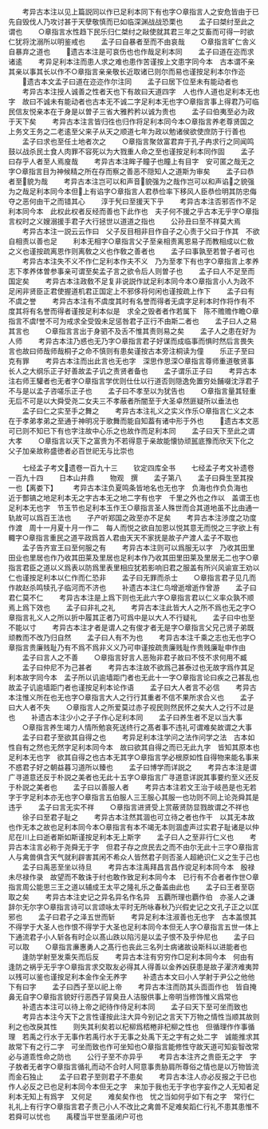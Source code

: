 <!-- { "loadSidebar": true } -->
　　考异古本注以见上篇説同以作已足利本同下有也字○章指言人之安危皆由于已先自毁伐人乃攻讨甚于天孽敬慎而已如临深渊战战恐栗也
　　孟子曰桀纣至此之谓也
　　○章指言水性趋下民乐归仁桀纣之敺使就其君三年之艾畜而可得一时欲仁犹将沈溺所以明鉴戒也
　　孟子曰自暴者至而不由哀哉
　　○章指言旷仁舎义自暴弃之道也
　　遗古本注是可哀伤也也作哉足利本同
　　孟子曰道在迩而求诸逺
　　考异足利本注而患人求之难也患作苦谨按上文患字同今本　古本谓不亲其亲以事其长以作不○章指言亲亲敬长近取诸已则尔而易也谨按足利本尔作迩
　　遗古本文孟子曰道在迩迩作尔注同
　　孟子曰居下位至未有能动者也
　　考异古本注授人诚善之性者天也下有故曰天道四字　人也作人道也足利本无也字　故曰不诚未有能动者也古本无不诚二字足利本无也字○章指言事上得君乃可临民信友悦亲本在于身是以曽子三省大雅矜矜以诚为贵也
　　孟子曰伯夷至必为政于天下矣
　　考异古本注言皆归徃也归作将足利本同今本○章指言养老尊贤国之上务文王务之二老逺至父来子从天之顺道七年为政以勉诸侯欲使庶防于行善也
　　孟子曰求也至任土地者次之
　　○章指言聚敛富君弃于孔子冉求行之同闻鸣鼓以战杀民土食人肉罪不容死以为大戮重人命之至也谨按足利本同作固
　　孟子曰存乎人者至人焉廋哉
　　考异古本注眸子瞳子也瞳上有目字　安可匿之哉无之字○章指言目为神候精之所在存而察之善恶不隠知人之道斯为审矣
　　孟子曰恭者至貌为哉
　　考异古本注岂可以和声音貌强为之哉作岂可以和声谄之貌强为之哉足利本同今本但上有谄字○章指言人君恭俭率下移风人臣恭俭明其防忠侮夺之恶何由干之而错其心
　　淳于髠曰至援天下乎
　　考异古本注否邪否作不足利本同今本　此权此权者反经而善也下此作也　夫子何不援之乎古本无乎字○章指言权时之义嫂溺援手君子大行拯世以道道之指也
　　公孙丑曰至不祥莫大焉
　　考异古本注一説云云作曰　父子反目相非目作自子之心责于父曰于作其　不欲自相责以善也足
　　利本无相字○章指言父子至亲相责离恩易子而教相成以仁敎之义也谨按疏离恩作则离敎之义也作敎之善者也
　　孟子曰事孰至若曽子者可也
　　考异古本注失不义不作仁足利本作夫不义　乃为至孝下有也字○章指言上孝养志下孝养体曽参事亲可谓至矣孟子言之欲令后人则曽子也
　　孟子曰人不足至而国定矣
　　考异古本注政敎不足复非说説作訧足利本同今本○章指言小人为政不足闲非贤臣正君使握道机君正国定上不邪侈将何闲也谨按疏上作下
　　孟子曰有不虞之誉
　　考异古本注有不虞度其时有名誉而得者无虞字足利本时作将作有不度其将有名誉而得者谨按足利本似是　求全之毁者者作若属下　陈不赡赡作瞻○章指言不虞誉不可为戒求全受毁未足惩咎君子正行不由斯二者也
　　孟子曰人之易其言也
　　○章指言言出于身驷不及舌不惟其责则易之矣
　　孟子人之患在好为人师
　　考异古本注乃惑也无乃字○章指言君子好谋而成临事而惧时然后言畏失言也故曰师哉师哉桐子之命不慎则有患矣谨按古本旁注桐读为僮
　　乐正子至曰克有罪
　　考异古本注而出此言也无也字　深思作思深○章指言尊师重道敬贤事长人之大纲乐正子好善故孟子讥之责贤者备也
　　孟子谓乐正子曰
　　考异古本注右师王驩者也无者字○章指言学优则仕仕以行道否则隠逸免置穷处餔啜沈浮君子不与是以孟子咨嗟乐正子也
　　孟子曰不孝至以为犹告也
　　○章指言量其轻重无后不可是以大舜受尧二女夫三不孝蔽者所闇至于大圣卓然匪疑所以垂法也
　　孟子曰仁之实至手之舞之
　　考异古本注礼义之实义作乐○章指言仁义之本在于孝弟孝弟之至通于神明况于歌舞而能自知葢有诸中形于外也
　　遗古本文恶可已则不知已下有也字注故中心乐之也故作而足利本同
　　孟子曰天下至此之谓大孝
　　○章指言以天下之富贵为不若得意于亲故能懐协顽嚚底豫而欣天下化之父子加亲故称盛徳者必百世祀无与比崇也






　　七经孟子考文遗卷一百九十三
　　钦定四库全书
　　七经孟子考文补遗卷一百九十四
　　日本山井鼎
　　物观　撰
　　孟子第八
　　孟子曰舜生至其揆一也【离娄下】
　　考异古本注负夏鸣条皆地名也无也字　负海也作负负海也　近于酆镐之地足利本无之字古本无之地二字有也字　千里之外也之作以　盖谓王也足利本无也字　节玉节也足利本玉作王○章指言圣人殊世而合其道地虽不比由通一轨故可以爲百王法也
　　子产听郑国之政至亦不足矣
　　考异古本注渉度之功度作渡　周十一月夏十月一作二　每人而悦之欲自加恩以悦其意无而悦之三字欲上有輙字○章指言重民之道平政爲首人君由天天不家抚是故子产渡人孟子不取也
　　孟子告齐宣王曰至何服之有
　　考异古本注则可以爲服无以字　乃收其田里田业也里居也作乃收其田莱及里居也足利本作乃收其田里田莱及里居无二也字○章指言君臣之道以义爲表以防爲里表里相应犹若影响旧君之服盖有所兴风谕宣王劝以仁也谨按足利本以仁作而仁恐非
　　孟子曰无罪而杀士
　　○章指言君子见几而作故赵杀鸣犊孔子临河而不济也
　　补遗古本注仁鸟增逝增逝作曾游
　　孟子曰君仁莫不仁
　　考异古本注是上爲下则也无此六字○章指言君以仁义率众孰不顺焉上爲下效也
　　孟子曰非礼之礼
　　考异古本注此皆大人之所不爲也无之字○章指言礼义人之所以折中履其正者乃可爲中是以大人不行疑礼
　　孟子曰中也至不能以寸
　　考异古本注才者是谓人之有俊才者无是字○章指言父兄己贤子弟既顽教而不改乃归自然
　　孟子曰人有不为也
　　考异古本注千乘之志也无也字○章指言贵廉贱耻乃有不爲不爲非义义乃可申谨按疏贵廉贱耻作贵贱廉耻申作由
　　孟子曰言人之不善
　　○章指言好言人恶殆非君子故曰不忮不求何用不臧
　　孟子曰仲尼不为己甚者
　　考异古本注故不欲爲己甚泰过也无故字爲作其足利本故字同今本　孟子所以讥逾墙距门者也无此十一字○章指言论曰疾之己甚乱也故孟子讥逾墙距门者也谨按足利本论作语
　　孟子曰大人者言不必信
　　考异古本注惟义所在也无也字○章指言大人之行行其重者不信不果所求合义也
　　孟子曰大人者不失
　　○章指言人之所爱莫过赤子视民则然民怀之矣大人之行不过是也
　　补遗古本注少小之子子作心足利本同
　　孟子曰养生者不足以当大事
　　○章指言养生竭力人情所勉哀死送终行之髙者事不违礼可谓难矣故谓之大事
　　孟子曰君子至欲其自得之也
　　考异足利本注学问之法作问学之法　古本如性自有之然也无然字足利本同今本　故曰欲其自得之而已无此九字　皆知其原本也足利本无也字　欲其自得之也古本无其字○章指言学必根原如性自得物来能名事来不惑君子好之朝益暮习道所以臻也
　　孟子曰博学而详説之
　　考异古本注是谓广寻道意还反于朴説之美者也无此十五字○章指言广寻道意详説其事要约至义还反于朴説之美者也
　　孟子曰以善服人者
　　考异古本注若文王治于岐邑是也无若字于字足利本亦无也字○章指言五伯服人三王服心其服一也功则不同上论尧舜其是违乎
　　孟子曰言无实不祥
　　○章指言进贤受上赏蔽贤防显戮故谓之不祥也
　　徐子曰至君子耻之
　　考异古本注然其涸也可立待之者也作干　以其无本故也作无本之故也足利本同今本○章指言有本不竭无本则涸虚声过实君子耻诸是以仲尼在川上曰逝者斯如斯谨按足利本无上斯字
　　孟子曰人之至非行仁义也
　　考异古本注言必称于尧舜无于字　但君子存之庶民去之而不由尔无此十三字○章指言人与禽兽俱含天气就利辟害其闲不希众人皆然君子则否圣人超絶识仁义之生于己也
　　孟子曰禹恶至坐以待旦
　　考异古本注禹拜昌言昌作谠足利本同今本　殷禄未尽禄作录　故望而不敢诛于纣也敢作致足利本同今本　已行有不合者者作世○章指言周公能思三王之道以辅成王太平之隆礼乐之备盖由此也
　　孟子曰王者至窃取之矣
　　考异古本注史记之异名异名作名异　五覇所理也覇作伯　亦圣人之谦辞尔无尔字○章指言诗可以言颂咏太平时无所咏春秋乃兴假史记之文孔子正之以匡邪也
　　孟子曰君子之泽五世而斩
　　考异足利本注淑善也无也字　古本盖恨其不得学于大圣人也作恨不得学于大圣也足利本同今本但无人字○章指言五世一体上下通流君子小人斩各有时企以髙山跌以陷污是以孟子恨不及乎仲尼也
　　孟子曰可以取
　　○章指言亷惠勇人之髙行也丧此三名列士病诸故设斯科以进能者也
　　逢防学射至发乘矢而后反
　　考异古本注有穷穷作□足利本同今本　何由有逢防之祸乎无乎字○章指言求交取友必得其人得善以金养凶获患是故子濯济难夷羿以残可以鉴也谨按足利本金作全无养字
　　补遗古本文曰小人学射于尹公之他他下有曰字
　　孟子曰西子至以祀上帝
　　考异古本注而防其头靣靣作也　皆自掩鼻无自字○章指言貌好行恶西子冐臭丑人洁服供事上帝明当修饰惟义爲常也
　　补遗古本注可以待上帝之祀待作侍足利本同
　　孟子曰天下至可坐而致也
　　考异古本注今天下之言性谨按此注大异今别记之言天下万物之情性当顺其故则利之也改戾其性
　　则失其利矣若以杞柳爲桮棬非杞柳之性也　但循理作作事循理　若禹之行水于无事作若禹行水于无事之处禹下无之字有之处二字　诚能推求其故常下有之行二字　可坐而致也作可坐知也○章指言能修性守故天道可知妄智改常必与道乖性命之防也
　　公行子至不亦异乎
　　考异古本注齐之贵臣无之字　字子敖者无者字○章指言循礼而动不合时人阿意事贵胁肩所尊俗之情也是以万物皆流而金石独止
　　孟子曰君子至则君子不患矣
　　考异古本注人亦必反报之于已也作人必反之已也足利本同今本但无之字　来加于我也无于字也字妄作之人无知者足利本无知上有爲字　又何足
　　难矣矣作也　忧之当如何乎如下有之字　常行仁礼礼上有行字○章指言君子责己小人不改比之禽兽不足难矣蹈仁行礼不患其患惟不若舜可以忧也
　　禹稷当平世至虽闭户可也
